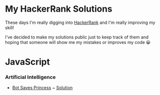 # My HackerRank Solutions

These days I'm really digging into [HackerRank](https://www.hackerrank.com) and I'm really improving my skill!

I've decided to make my solutions public just to keep track of them and hoping that someone will show me my mistakes or improves my code 😀

# JavaScript

### Artificial Intelligence

- [Bot Saves Princess](https://www.hackerrank.com/challenges/saveprincess) ~ [Solution](/src/js/artificial-intelligence/lib/bot-saves-princess)